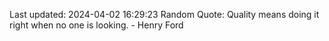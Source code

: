 Last updated: 2024-04-02 16:29:23
Random Quote: Quality means doing it right when no one is looking. - Henry Ford